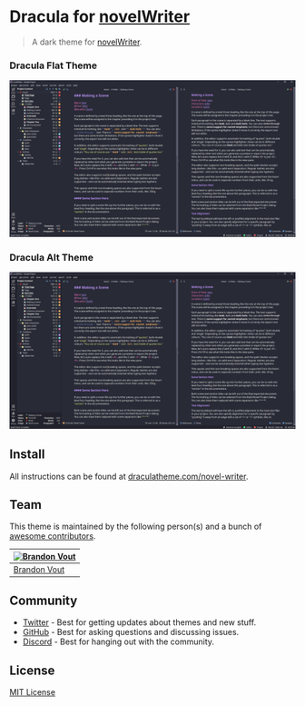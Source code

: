# Dracula for [novelWriter](https://novelwriter.io/)

> A dark theme for [novelWriter](https://novelwriter.io/).

### Dracula Flat Theme

![Dracula Flat Theme with Dracula Alt Syntax Highlighting](./screenshot_flat.png)

### Dracula Alt Theme

![Dracula Alt Theme with Dracula Alt Syntax Highlighting](./screenshot_alt.png)

## Install

All instructions can be found at [draculatheme.com/novel-writer](https://draculatheme.com/novel-writer).

## Team

This theme is maintained by the following person(s) and a bunch of [awesome contributors](https://github.com/dracula/novel-writer/graphs/contributors).

| [![Brandon Vout](https://github.com/brandonvout.png?size=100)](https://github.com/brandonvout) |
| ---------------------------------------------------------------------------------------------- |
| [Brandon Vout](https://github.com/brandonvout)                                                 |

## Community

-   [Twitter](https://twitter.com/draculatheme) - Best for getting updates about themes and new stuff.
-   [GitHub](https://github.com/dracula/dracula-theme/discussions) - Best for asking questions and discussing issues.
-   [Discord](https://draculatheme.com/discord-invite) - Best for hanging out with the community.

## License

[MIT License](./LICENSE)
